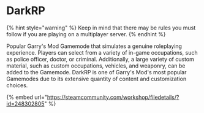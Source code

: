 # DarkRP

{% hint style="warning" %}
Keep in mind that there may be rules you must follow if you are playing on a multiplayer server.
{% endhint %}

Popular Garry's Mod Gamemode that simulates a genuine roleplaying experience. Players can select from a variety of in-game occupations, such as police officer, doctor, or criminal. Additionally, a large variety of custom material, such as custom occupations, vehicles, and weaponry, can be added to the Gamemode. DarkRP is one of Garry's Mod's most popular Gamemodes due to its extensive quantity of content and customization choices.

{% embed url="https://steamcommunity.com/workshop/filedetails/?id=248302805" %}
